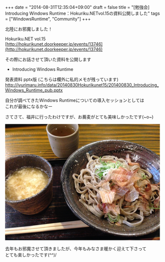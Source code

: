 +++
date = "2014-08-31T12:35:04+09:00"
draft = false
title = "[勉強会] Introducing Windows Runtime：Hokuriku.NETvol.15の資料公開しました"
tags = ["WindowsRuntime", "Community"]
+++

北陸にお邪魔しました！

Hokuriku.NET vol.15  
[http://hokurikunet.doorkeeper.jp/events/13746](http://hokurikunet.doorkeeper.jp/events/13746)


その際にお話させて頂いた資料を公開します

* Introducing Windows Runtime

<script async class="speakerdeck-embed" data-id="8e94c968a4d442a2b54b54e4e7a48f3f" data-ratio="1.77777777777778" src="//speakerdeck.com/assets/embed.js"></script>

発表資料 pptx版 (こちらは欄外に私的メモが残っています)  
http://jyurimaru.info/data/20140830Hokurikunet15/201400830_Introducing_Windows_Runtime_pub.pptx


自分が調べてきたWindows Runtimeについての導入セッションとしては  
これが最後になるかなー

さてさて、福井に行ったわけですが、お蕎麦がとても美味しかったです(~o~)

![](/pic/Hokuriku-net-vol-15-Introducing-Windows-Runtime_00.png)

去年もお邪魔させて頂きましたが、今年もみなさま暖かく迎えて下さって  
とても楽しかったです(^^)/
